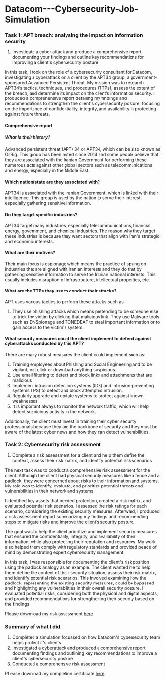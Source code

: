 # Datacom---Cybersecurity-Job-Simulation

### Task 1: APT breach: analysing the impact on information security
1. Investigate a cyber attack and produce a comprehensive report documenting your findings and outline key recommendations for improving a client's cybersecurity posture

In this task, I took on the role of a cybersecurity consultant for Datacom, investigating a cyberattack on a client by the APT34 group, a government-sponsored Advanced Persistent Threat. My mission was to research APT34’s tactics, techniques, and procedures (TTPs), assess the extent of the breach, and determine its impact on the client’s information security. I produced a comprehensive report detailing my findings and recommendations to strengthen the client's cybersecurity posture, focusing on the importance of confidentiality, integrity, and availability in protecting against future threats.

#### Comprehensive report 
##### What is their history?

Advanced persistent threat (APT) 34 or APT34, which can be also known as OilRig. This group has been noted since 2014 and some people believe that they are associated with the Iranian Government for performing these numerous acts against other global sectors such as telecommunications and energy, especially in the Middle East. 

#### Which nation/state are they associated with?

APT34 is associated with the Iranian Government, which is linked with their intelligence. This group is used by the nation to serve their interest, especially gathering sensitive information. 

#### Do they target specific industries?

APT34 target many industries, especially telecommunications, financial, energy, government, and chemical industries. The reason why they target these industries is because they want sectors that align with Iran's strategic and economic interests. 

#### What are their motives?

Their main focus is espionage which means the practice of spying on industries that are aligned with Iranian interests and they do that by gathering sensitive information to serve the Iranian national interests. This usually includes disruption of infrastructure, intellectual properties, etc. 

#### What are the TTPs they use to conduct their attacks?

APT uses various tactics to perform these attacks such as 

1. They use phishing attacks which means pretending to be someone else to trick the victim by clicking that malicious link. 
They use Malware tools such as DNSpionage and TONEDEAF to steal important information or to gain access to the victim's system. 

#### What security measures could the client implement to defend against cyberattacks conducted by this APT?

There are many robust measures the client could implement such as:

1. Training employees about Phishing and Social Engineering and to be vigilant, not click or download anything suspicious.  
2. Use email filtering to detect and block links and attachments that are malicious
3. Implement intrusion detection systems (IDS) and intrusion-preventing systems (IPS) to detect and block attempted intrusion.
4. Regularly upgrade and update systems to protect against known weaknesses 
5. It is important always to monitor the network traffic, which will help detect suspicious activity in the network. 

Additionally, the client must invest in training their cyber security professionals because they are the backbone of security and they must be aware of the latest cyber news and how they can detect vulnerabilities.  

### Task 2: Cybersecurity risk assessment
1. Complete a risk assessment for a client and help them define the context, assess their risk matrix, and identify potential risk scenarios

The next task was to conduct a comprehensive risk assessment for the client. Although the client had physical security measures like a fence and a padlock, they were concerned about risks to their information and systems. My role was to identify, evaluate, and prioritize potential threats and vulnerabilities in their network and systems. 

I identified key assets that needed protection, created a risk matrix, and evaluated potential risk scenarios. I assessed the risk ratings for each scenario, considering the existing security measures. Afterward, I produced a risk assessment report summarizing my findings and recommending steps to mitigate risks and improve the client’s security posture.

The goal was to help the client prioritize and implement security measures that ensured the confidentiality, integrity, and availability of their information, while also protecting their reputation and resources. My work also helped them comply with regulatory standards and provided peace of mind by demonstrating expert cybersecurity management.

In this task, I was responsible for documenting the client's risk position using the padlock analogy as an example. The client wanted me to help them define the context of their security situation, assess their risk matrix, and identify potential risk scenarios. This involved examining how the padlock, representing the existing security measures, could be bypassed and highlighting any vulnerabilities in their overall security posture. I evaluated potential risks, considering both the physical and digital aspects, and provided recommendations for strengthening their security based on the findings.

Please dowmload my risk assessment [here](./LwandoRiskAssessment.xlsx)

### Summary of what I did
1. Completed a simulation focussed on how Datacom's cybersecurity team helps protect it's clients
2. Investigated a cyberattack and produced a comprehensive report documenting findings and outlining key recommendations to improve a client's cybersecurity posture
2. Conducted a comprehensive risk assessment

PLease download my completion certificate [here](./dartacomcertificate.pdf)
